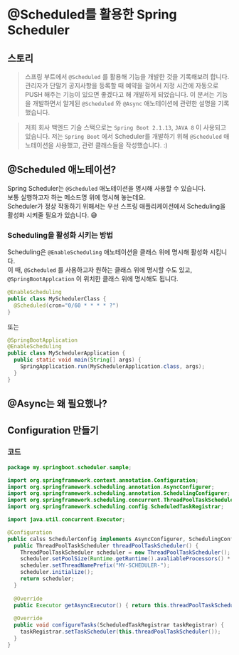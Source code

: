 # @Scheduled를 활용한 Spring Scheduler

## 스토리 
> 스프링 부트에서 `@Scheduled` 를 활용해 기능을 개발한 것을 기록해보려 합니다. 관리자가 단말기 공지사항을 등록할 때 예약을 걸어서 지정 시간에 자동으로 PUSH 해주는 기능이 있으면 좋겠다고 해 개발하게 되었습니다. 이 문서는 기능을 개발하면서 알게된 `@Scheduled` 와 `@Async` 애노테이션에 관련한 설명을 기록했습니다. 

> 저희 회사 백엔드 기슬 스택으로는 `Spring Boot 2.1.13`, `JAVA 8` 이 사용되고 있습니다. 저는 `Spring Boot` 에서 Scheduler를 개발하기 위해 `@Scheduled` 애노테이션을 사용했고, 관련 클래스들을 작성했습니다. :) 

## @Scheduled 애노테이션? 

Spring Scheduler는 `@Scheduled` 애노테이션을 명시해 사용할 수 있습니다.  
보통 실행하고자 하는 메소드명 위에 명시해 놓는데요.  
Scheduler가 정상 작동하기 위해서는 우선 스프링 애플리케이션에서 Scheduling을 활성화 시켜줄 필요가 있습니다. 😅  
  
### Scheduling을 활성화 시키는 방법

Scheduling은 `@EnableScheduling` 애노테이션을 클래스 위에 명시해 활성화 시킵니다.  
이 때, `@Scheduled` 를 사용하고자 원하는 클래스 위에 명시할 수도 있고, `@SpringBootApplcation` 이 위치한 클래스 위에 명시해도 됩니다.  

```java
@EnableScheduling
public class MySchedulerClass {
  @Scheduled(cron="0/60 * * * * ?")
}
```
또는  
```java
@SpringBootApplication
@EnableScheduling
public class MySchedulerApplication { 
  public static void main(String[] args) {
    SpringApplication.run(MySchedulerApplication.class, args);
  }
}
```

## @Async는 왜 필요했나?

## Configuration 만들기 

### 코드

```java
package my.springboot.scheduler.sample;

import org.springframework.context.annotation.Configuration;
import org.springframework.scheduling.annotation.AsyncConfigurer;
import org.springframework.scheduling.annotation.SchedulingConfigurer;
import org.springframework.scheduling.concurrent.ThreadPoolTaskScheduler;
import org.springframework.scheduling.config.ScheduledTaskRegistrar;

import java.util.concurrent.Executor;

@Configuration
public calss SchedulerConfig implements AsyncConfigurer, SchedulingConfigurer {
  public ThreadPoolTaskScheduler threadPoolTaskScheduler() {
    ThreadPoolTaskScheduler scheduler = new ThreadPoolTaskScheduler();
    scheduler.setPoolSize(Runtime.getRuntime().avaliableProcessors() * 2);
    scheduler.setThreadNamePrefix("MY-SCHEDULER-");
    scheduler.initialize();
    return scheduler;
  }
  
  @Override
  public Executor getAsyncExecutor() { return this.threadPoolTaskScheduler(); }
  
  @Override
  public void configureTasks(ScheduledTaskRegistrar taskRegistrar) {
    taskRegistrar.setTaskScheduler(this.threadPoolTaskScheduler());
  }
}
```
